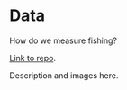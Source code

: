# Data

How do we measure fishing? 

[Link to repo](https://github.com/GlobalFishingWatch/vessel-scoring).

Description and images here.

